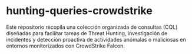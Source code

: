 # hunting-queries-crowdstrike
Este repositorio recopila una colección organizada de consultas (CQL) diseñadas para facilitar tareas de Threat Hunting, investigación de incidentes y detección proactiva de actividades anómalas o maliciosas en entornos monitorizados con CrowdStrike Falcon.
